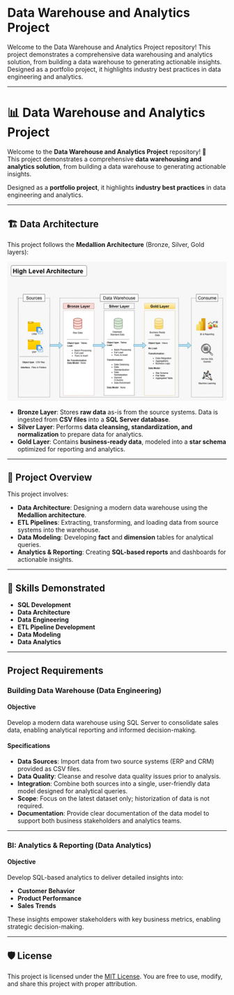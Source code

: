 # Data Warehouse and Analytics Project

Welcome to the Data Warehouse and Analytics Project repository! 
This project demonstrates a comprehensive data warehousing and analytics solution, from building a data warehouse to generating actionable insights. Designed as a portfolio project, it highlights industry best practices in data engineering and analytics.

----
# 📊 Data Warehouse and Analytics Project

Welcome to the **Data Warehouse and Analytics Project** repository! 🚀  
This project demonstrates a comprehensive **data warehousing and analytics solution**, from building a data warehouse to generating actionable insights.  

Designed as a **portfolio project**, it highlights **industry best practices** in data engineering and analytics.

---

## 🏗️ Data Architecture  

This project follows the **Medallion Architecture** (Bronze, Silver, Gold layers):  

![Alt text](docs/DWH_HIgh_Level_Architecture.jpg)

- **Bronze Layer**: Stores **raw data** as-is from the source systems. Data is ingested from **CSV files** into a **SQL Server database**.  
- **Silver Layer**: Performs **data cleansing, standardization, and normalization** to prepare data for analytics.  
- **Gold Layer**: Contains **business-ready data**, modeled into a **star schema** optimized for reporting and analytics.  

---

## 📖 Project Overview  

This project involves:  

- **Data Architecture**: Designing a modern data warehouse using the **Medallion architecture**. 
- **ETL Pipelines**: Extracting, transforming, and loading data from source systems into the warehouse.  
- **Data Modeling**: Developing **fact** and **dimension** tables for analytical queries.  
- **Analytics & Reporting**: Creating **SQL-based reports** and dashboards for actionable insights.  

---

## 🎯 Skills Demonstrated  

- **SQL Development**  
- **Data Architecture**  
- **Data Engineering**  
- **ETL Pipeline Development**  
- **Data Modeling**  
- **Data Analytics**  


----
## Project Requirements

### Building Data Warehouse (Data Engineering)

#### Objective
Develop a modern data warehouse using SQL Server to consolidate sales data, enabling analytical reporting and informed decision-making.

#### Specifications
- **Data Sources**: Import data from two source systems (ERP and CRM) provided as CSV files.
- **Data Quality**: Cleanse and resolve data quality issues prior to analysis.
- **Integration**: Combine both sources into a single, user-friendly data model designed for analytical queries.
- **Scope**: Focus on the latest dataset only; historization of data is not required.
- **Documentation**: Provide clear documentation of the data model to support both business stakeholders and analytics teams.

---

### BI: Analytics & Reporting (Data Analytics)

#### Objective
Develop SQL-based analytics to deliver detailed insights into:
- **Customer Behavior**
- **Product Performance**
- **Sales Trends**

These insights empower stakeholders with key business metrics, enabling strategic decision-making.

---

## 🛡️ License

This project is licensed under the [MIT License](LICENSE). You are free to use, modify, and share this project with proper attribution.


